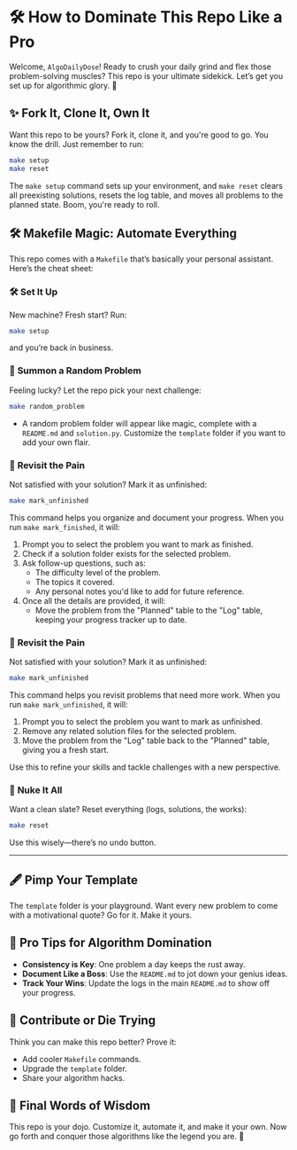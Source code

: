 # 🛠️ How to Dominate This Repo Like a Pro

Welcome, `AlgoDailyDose`! Ready to crush your daily grind and flex those problem-solving muscles? This repo is your ultimate sidekick. Let’s get you set up for algorithmic glory. 🚀

## ✨ Fork It, Clone It, Own It

Want this repo to be yours? Fork it, clone it, and you're good to go. You know the drill. Just remember to run:
```bash
make setup
make reset
```
The `make setup` command sets up your environment, and `make reset` clears all preexisting solutions, resets the log table, and moves all problems to the planned state. Boom, you're ready to roll.

## 🛠️ Makefile Magic: Automate Everything

This repo comes with a `Makefile` that’s basically your personal assistant. Here’s the cheat sheet:

### 🛠️ **Set It Up**
New machine? Fresh start? Run:
```bash
make setup
```
and you’re back in business.

### 🎲 **Summon a Random Problem**
Feeling lucky? Let the repo pick your next challenge:
```bash
make random_problem
```
- A random problem folder will appear like magic, complete with a `README.md` and `solution.py`. Customize the `template` folder if you want to add your own flair.

### 🔄 **Revisit the Pain**
Not satisfied with your solution? Mark it as unfinished:
```bash
make mark_unfinished
```

This command helps you organize and document your progress. When you run `make mark_finished`, it will:

1. Prompt you to select the problem you want to mark as finished.
2. Check if a solution folder exists for the selected problem.
3. Ask follow-up questions, such as:
   - The difficulty level of the problem.
   - The topics it covered.
   - Any personal notes you'd like to add for future reference.
4. Once all the details are provided, it will:
   - Move the problem from the "Planned" table to the "Log" table, keeping your progress tracker up to date.

### 🔄 **Revisit the Pain**
Not satisfied with your solution? Mark it as unfinished:
```bash
make mark_unfinished
```

This command helps you revisit problems that need more work. When you run `make mark_unfinished`, it will:

1. Prompt you to select the problem you want to mark as unfinished.
2. Remove any related solution files for the selected problem.
3. Move the problem from the "Log" table back to the "Planned" table, giving you a fresh start.

Use this to refine your skills and tackle challenges with a new perspective.

### 🧹 **Nuke It All**
Want a clean slate? Reset everything (logs, solutions, the works):
```bash
make reset
```
Use this wisely—there’s no undo button.


---

## 🖋️ Pimp Your Template

The `template` folder is your playground. Want every new problem to come with a motivational quote? Go for it. Make it yours.

## 🧩 Pro Tips for Algorithm Domination

- **Consistency is Key**: One problem a day keeps the rust away.
- **Document Like a Boss**: Use the `README.md` to jot down your genius ideas.
- **Track Your Wins**: Update the logs in the main `README.md` to show off your progress.

## 🤝 Contribute or Die Trying

Think you can make this repo better? Prove it:
- Add cooler `Makefile` commands.
- Upgrade the `template` folder.
- Share your algorithm hacks.

## 🧃 Final Words of Wisdom

This repo is your dojo. Customize it, automate it, and make it your own. Now go forth and conquer those algorithms like the legend you are. 💪
